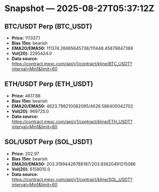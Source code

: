 # Snapshot — 2025-08-27T05:37:12Z

## BTC/USDT Perp (BTC_USDT)
- **Price:** 111337.1
- **Bias 15m:** bearish
- **EMA20/EMA50:** 111374.26665645736/111448.45879847388
- **Vol(20):** 2295424.0
- **Data source:** https://contract.mexc.com/api/v1/contract/kline/BTC_USDT?interval=Min1&limit=60

## ETH/USDT Perp (ETH_USDT)
- **Price:** 4617.88
- **Bias 15m:** bearish
- **EMA20/EMA50:** 4623.798210082095/4626.586400042702
- **Vol(20):** 969725.0
- **Data source:** https://contract.mexc.com/api/v1/contract/kline/ETH_USDT?interval=Min1&limit=60

## SOL/USDT Perp (SOL_USDT)
- **Price:** 202.97
- **Bias 15m:** bearish
- **EMA20/EMA50:** 203.31994426786187/203.93620491215086
- **Vol(20):** 6158010.0
- **Data source:** https://contract.mexc.com/api/v1/contract/kline/SOL_USDT?interval=Min1&limit=60
